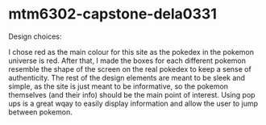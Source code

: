  # mtm6302-capstone-dela0331
Design choices: 

I chose red as the main colour for this site as the pokedex in the pokemon universe is red. After that, I made the boxes for each different pokemon resemble the shape of the screen on the real pokedex to keep a sense of authenticity. The rest of the design elements are meant to be sleek and simple, as the site is just meant to be informative, so the pokemon themselves (and their info) should be the main point of interest. Using pop ups is a great wqay to easily display information and allow the user to jump between pokemon.
